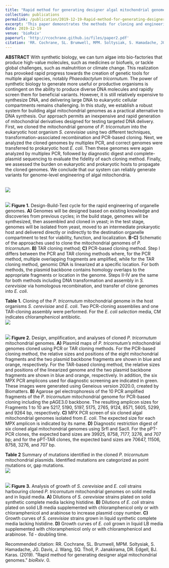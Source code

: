 ```yaml
---
title: "Rapid method for generating designer algal mitochondrial genomes"
collection: publications
permalink: /publication/2019-12-19-Rapid-method-for-generating-designer-algal-mitochondrial-genomes
excerpt: 'This paper demonstrates the methods for cloning and engineering of mitochondrial genomes from Phaeodactylum tricornutum. The mitochondrial genome was cloned in yeast and bacteria and found no significant host burden. Following research will detail methods for mitochondrial DNA delivery to P. tricornutum. Together, these techonlogies will estalish P. tricornutum as a model system for studying the mitochondria of diatoms and allow easy installation of biosynthetic pathways.'
date: 2019-12-19
venue: 'bioRxiv'
paperurl: 'http://rcochrane.github.io/files/paper2.pdf'
citation: 'RR. Cochrane, SL. Brumwell, MPM. Soltysiak, S. Hamadache, JG. Davis, J. Wang, SQ. Tholl, P. Janakirama, DR. Edgell, BJ. Karas. (2019). &quot;Rapid method for generating designer algal mitochondrial genomes.&quot; <i>bioRxiv</i>.'
---
```

**ABSTRACT** With synthetic biology, we can turn algae into bio-factories that produce high-value molecules, such as medicines or biofuels, or tackle global challenges, such as malnutrition or climate change. This realization has provoked rapid progress towards the creation of genetic tools for multiple algal species, notably _Phaeodactylum tricornutum_. The power of synthetic biology to generate more useful or productive organisms is contingent on the ability to produce diverse DNA molecules and rapidly screen them for beneficial variants. However, it is still relatively expensive to synthesize DNA, and delivering large DNA to eukaryotic cellular compartments remains challenging. In this study, we establish a robust system for building algal mitochondrial genomes as a practical alternative to DNA synthesis. Our approach permits an inexpensive and rapid generation of mitochondrial derivatives designed for testing targeted DNA delivery. First, we cloned the mitochondrial genome of _P. tricornutum_ into the eukaryotic host organism _S. cerevisiae_ using two different techniques, transformation-associated recombination and PCR-based cloning. Next, we analyzed the cloned genomes by multiplex PCR, and correct genomes were transferred to prokaryotic host _E. coli_. Then these genomes were again analyzed by multiplex PCR, followed by diagnostic digest and complete-plasmid sequencing to evaluate the fidelity of each cloning method. Finally, we assessed the burden on eukaryotic and prokaryotic hosts to propagate the cloned genomes. We conclude that our system can reliably generate variants for genome-level engineering of algal mitochondria.

<br/><img src='https://rcochrane.github.io/images/paper1coverphoto.png'>

<br/><img src='https://rcochrane.github.io/images/paper1fig1.png'>
**Figure 1.** Design-Build-Test cycle for the rapid engineering of organelle genomes. **A)** Genomes will be designed based on existing knowledge and discoveries from previous cycles; in the build stage, genomes will be synthesized, then assembled and cloned in yeast; in the test stage, genomes will be isolated from yeast, moved to an intermediate prokaryotic host and delivered directly or indirectly to the destination organelle compartment to test for viability, function, and localization. **B-C)** Schematic of the approaches used to clone the mitochondrial genomes of _P. tricornutum_. **B)** TAR cloning method; **C)** PCR-based cloning method. Step I differs between the PCR and TAR cloning methods where, for the PCR method, multiple overlapping fragments are amplified, while for the TAR cloning method, genomic DNA is linearized at a specific location. For both methods, the plasmid backbone contains homology overlaps to the appropriate fragments or location in the genome. Steps II-IV are the same for both methods including DNA transformation and assembly in _S. cerevisiae_ via homologous recombination, and transfer of clone genomes into _E. coli_.

**Table 1.** Cloning of the _P. tricornutum_ mitochondrial genome in the host organisms _S. cerevisiae_ and _E. coli_. Two PCR-cloning assemblies and one TAR-cloning assembly were performed. For the _E. coli selection_ media, CM indicates chloramphenicol antibiotic.
<br/><img src='https://rcochrane.github.io/images/paper1table1.png'>

<br/><img src='https://rcochrane.github.io/images/paper1figure2.png'>
**Figure 2.** Design, amplification, and analyses of cloned _P. tricornutum_ mitochondrial genomes. **A)** Plasmid maps of _P. tricornutum’s_ mitochondrial genomes cloned using PCR or TAR cloning methods. For the PCR-based cloning method, the relative sizes and positions of the eight mitochondrial fragments and the two plasmid backbone fragments are shown in blue and orange, respectively. For the TAR-based cloning method, the relative sizes and positions of the linearized genome and the two plasmid backbone fragments are shown in blue and orange, respectively. In addition, the six MPX PCR amplicons used for diagnostic screening are indicated in green. These images were generated using Geneious version 2020.0, created by Biomatters. **B)** Agarose gel electrophoresis of the 10 PCR amplified fragments of the _P. tricornutum_ mitochondrial genome for PCR-based cloning including the pAGE3.0 backbone. The resulting amplicon sizes for Fragments 1 to 10 are 5217, 5190, 5197, 5175, 2765, 9124, 8571, 5605, 5299, and 9264 bp, respectively. **C)** MPX PCR screen of six cloned algal mitochondrial genomes isolated from _E. coli_. The expected size for each MPX amplicon is indicated by its name. **D)** Diagnostic restriction digest of six cloned algal mitochondrial genomes using SrfI and SacII. For the pPT-PCR clones, the expected band sizes are 39925, 8758, 7177, 3276, and 707 bp; and for the pPT-TAR clones, the expected band sizes are 70647, 11506, 8758, 3276, and 707 bp.

**Table 2** Summary of mutations identified in the cloned _P. tricornutum_ mitochondrial plasmids. Identified mutations are categorized as point mutations or, gap mutations.
<br/><img src='https://rcochrane.github.io/images/paper1table2.png'>

<br/><img src='https://rcochrane.github.io/images/paper1figure3.png'>
**Figure 3.** Analysis of growth of _S. cerevisiae_ and _E. coli_ strains harbouring cloned _P. tricornutum_ mitochondrial genomes on solid media and in liquid media. **A)** Dilutions of _S. cerevisiae_ strains plated on solid synthetic complete media lacking histidine. **B)** Dilutions of _E. coli_ strains plated on solid LB media supplemented with chloramphenicol only or with chloramphenicol and arabinose to increase plasmid copy number. **C)** Growth curves of _S. cerevisiae_ strains grown in liquid synthetic complete media lacking histidine. **D)** Growth curves of _E. coli_ grown in liquid LB media supplemented with chloramphenicol only or with chloramphenicol and arabinose. Td - doubling time.

Recommended citation: RR. Cochrane, SL. Brumwell, MPM. Soltysiak, S. Hamadache, JG. Davis, J. Wang, SQ. Tholl, P. Janakirama, DR. Edgell, BJ. Karas. (2019). "Rapid method for generating designer algal mitochondrial genomes." <i>bioRxiv</i>. 0.
